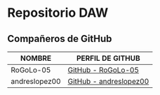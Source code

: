 # Repositorio DAW

## Compañeros de GitHub


| NOMBRE         | PERFIL DE GITHUB                          |
|---------------|------------------------------------------|
| RoGoLo-05     | [GitHub - RoGoLo-05](https://github.com/RoGoLo-05) |
| andreslopez00 | [GitHub - andreslopez00](https://github.com/andreslopez00) |
